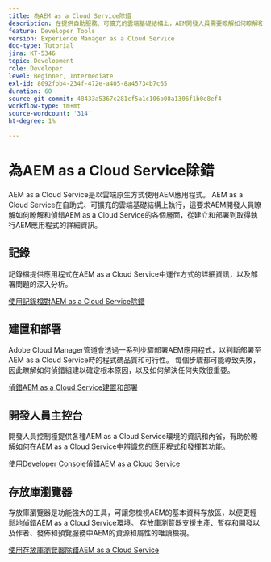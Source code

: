 ```yaml
---
title: 為AEM as a Cloud Service除錯
description: 在提供自助服務、可擴充的雲端基礎結構上，AEM開發人員需要瞭解如何瞭解和偵錯AEM as a Cloud Service的各種層面，從建立和部署到取得執行AEM應用程式的詳細資訊。
feature: Developer Tools
version: Experience Manager as a Cloud Service
doc-type: Tutorial
jira: KT-5346
topic: Development
role: Developer
level: Beginner, Intermediate
exl-id: 8092fbb4-234f-472e-a405-8a45734b7c65
duration: 60
source-git-commit: 48433a5367c281cf5a1c106b08a1306f1b0e8ef4
workflow-type: tm+mt
source-wordcount: '314'
ht-degree: 1%

---
```


# 為AEM as a Cloud Service除錯

AEM as a Cloud Service是以雲端原生方式使用AEM應用程式。 AEM as a Cloud Service在自助式、可擴充的雲端基礎結構上執行，這要求AEM開發人員瞭解如何瞭解和偵錯AEM as a Cloud Service的各個層面，從建立和部署到取得執行AEM應用程式的詳細資訊。

## 記錄

記錄檔提供應用程式在AEM as a Cloud Service中運作方式的詳細資訊，以及部署問題的深入分析。

[使用記錄檔對AEM as a Cloud Service除錯](./logs.md)

## 建置和部署

Adobe Cloud Manager管道會透過一系列步驟部署AEM應用程式，以判斷部署至AEM as a Cloud Service時的程式碼品質和可行性。 每個步驟都可能導致失敗，因此瞭解如何偵錯組建以確定根本原因，以及如何解決任何失敗很重要。

[偵錯AEM as a Cloud Service建置和部署](./build-and-deployment.md)

## 開發人員主控台

開發人員控制檯提供各種AEM as a Cloud Service環境的資訊和內省，有助於瞭解如何在AEM as a Cloud Service中辨識您的應用程式和發揮其功能。

[使用Developer Console偵錯AEM as a Cloud Service](./developer-console.md)

## 存放庫瀏覽器

存放庫瀏覽器是功能強大的工具，可讓您檢視AEM的基本資料存放區，以便更輕鬆地偵錯AEM as a Cloud Service環境。 存放庫瀏覽器支援生產、暫存和開發以及作者、發佈和預覽服務中AEM的資源和屬性的唯讀檢視。

[使用存放庫瀏覽器除錯AEM as a Cloud Service](./repository-browser.md)
